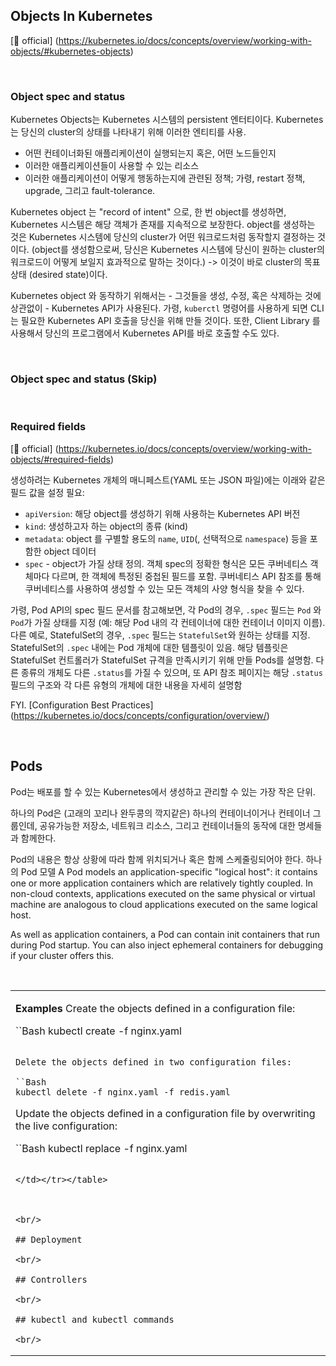 ## Objects In Kubernetes

[🔗 official] (https://kubernetes.io/docs/concepts/overview/working-with-objects/#kubernetes-objects)

<br/>

### Object spec and status

Kubernetes Objects는 Kubernetes 시스템의 persistent 엔터티이다.
Kubernetes는 당신의 cluster의 상태를 나타내기 위해 이러한 엔티티를 사용.

- 어떤 컨테이너화된 애플리케이션이 실행되는지 혹은, 어떤 노드들인지
- 이러한 애플리케이션들이 사용할 수 있는 리소스
- 이러한 애플리케이션이 어떻게 행동하는지에 관련된 정책; 가령, restart 정책, upgrade, 그리고 fault-tolerance.

Kubernetes object 는 "record of intent" 으로,
한 번 object를 생성하면, Kubernetes 시스템은 해당 객체가 존재를 지속적으로 보장한다.
object를 생성하는 것은 Kubernetes 시스템에 당신의 cluster가 어떤 워크로드처럼 동작할지 결정하는 것이다.
(object를 생성함으로써, 당신은 Kubernetes 시스템에 당신이 원하는 cluster의 워크로드이 어떻게 보일지 효과적으로 말하는 것이다.)
-> 이것이 바로 cluster의 목표 상태 (desired state)이다.

Kubernetes object 와 동작하기 위해서는 - 그것들을 생성, 수정, 혹은 삭제하는 것에 상관없이 - Kubernetes API가 사용된다.
가령, `kuberctl` 명령어를 사용하게 되면 CLI는 필요한 Kubernetes API 호출을 당신을 위해 만들 것이다.
또한, Client Library 를 사용해서 당신의 프로그램에서 Kubernetes API를 바로 호출할 수도 있다. 

<br/>

### Object spec and status (Skip)

<br/>

### Required fields
[🔗 official] (https://kubernetes.io/docs/concepts/overview/working-with-objects/#required-fields)

생성하려는 Kubernetes 개체의 매니페스트(YAML 또는 JSON 파일)에는 이래와 같은 필드 값을 설정 필요:

- `apiVersion`: 해당 object를 생성하기 위해 사용하는 Kubernetes API 버전
- `kind`: 생성하고자 하는 object의 종류 (kind)
- `metadata`: object 를 구별할 용도의 `name`, `UID`(, 선택적으로 `namespace`) 등을 포함한 object 데이터
- `spec` - object가 가질 상태 정의. 객체 spec의 정확한 형식은 모든 쿠버네티스 객체마다 다르며, 한 객체에 특정된 중첩된 필드를 포함. 쿠버네티스 API 참조를 통해 쿠버네티스를 사용하여 생성할 수 있는 모든 객체의 사양 형식을 찾을 수 있다.

가령, Pod API의 spec 필드 문서를 참고해보면, 각 Pod의 경우, `.spec` 필드는 `Pod` 와 `Pod`가 가질 상태를 지정 (예: 해당 Pod 내의 각 컨테이너에 대한 컨테이너 이미지 이름).
다른 예로, StatefulSet의 경우, `.spec` 필드는 `StatefulSet`와 원하는 상태를 지정.
StatefulSet의 `.spec` 내에는 Pod 개체에 대한 템플릿이 있음. 해당 템플릿은 StatefulSet 컨트롤러가 StatefulSet 규격을 만족시키기 위해 만들 Pods를 설명함.
다른 종류의 개체도 다른 `.status`를 가질 수 있으며, 또 API 참조 페이지는 해당 `.status` 필드의 구조와 각 다른 유형의 개체에 대한 내용을 자세히 설명함


FYI. [Configuration Best Practices] (https://kubernetes.io/docs/concepts/configuration/overview/)

<br/>

## Pods

Pod는 배포를 할 수 있는 Kubernetes에서 생성하고 관리할 수 있는 가장 작은 단위.

하나의 Pod은 (고래의 꼬리나 완두콩의 깍지같은) 하나의 컨테이너이거나 컨테이너 그룹인데, 공유가능한 저장소, 네트워크 리소스, 그리고 컨테이너들의 동작에 대한 명세들과 함께한다.

Pod의 내용은 항상 상황에 따라 함께 위치되거나 혹은 함께 스케줄링되어야 한다.
하나의 Pod 모델
A Pod models an application-specific "logical host": it contains one or more application containers which are relatively tightly coupled. In non-cloud contexts, applications executed on the same physical or virtual machine are analogous to cloud applications executed on the same logical host.

As well as application containers, a Pod can contain init containers that run during Pod startup. You can also inject ephemeral containers for debugging if your cluster offers this.

<br/>

<table><tr><td>

**Examples**
Create the objects defined in a configuration file:

``Bash
kubectl create -f nginx.yaml
```

Delete the objects defined in two configuration files:

``Bash
kubectl delete -f nginx.yaml -f redis.yaml
```

Update the objects defined in a configuration file by overwriting the live configuration:

``Bash
kubectl replace -f nginx.yaml
```

</td></tr></table>



<br/>

## Deployment

<br/>

## Controllers

<br/>

## kubectl and kubectl commands

<br/>
